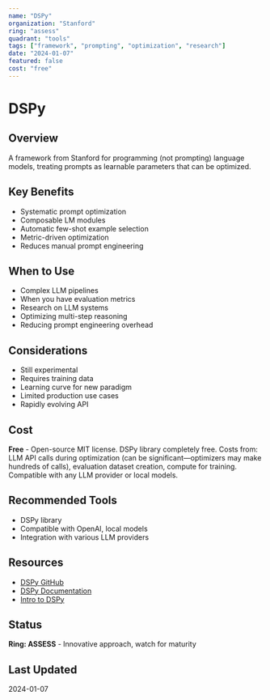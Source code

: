 ```yaml
---
name: "DSPy"
organization: "Stanford"
ring: "assess"
quadrant: "tools"
tags: ["framework", "prompting", "optimization", "research"]
date: "2024-01-07"
featured: false
cost: "free"
---
```


# DSPy

## Overview
A framework from Stanford for programming (not prompting) language models, treating prompts as learnable parameters that can be optimized.

## Key Benefits
- Systematic prompt optimization
- Composable LM modules
- Automatic few-shot example selection
- Metric-driven optimization
- Reduces manual prompt engineering

## When to Use
- Complex LLM pipelines
- When you have evaluation metrics
- Research on LLM systems
- Optimizing multi-step reasoning
- Reducing prompt engineering overhead

## Considerations
- Still experimental
- Requires training data
- Learning curve for new paradigm
- Limited production use cases
- Rapidly evolving API

## Cost
**Free** - Open-source MIT license. DSPy library completely free. Costs from: LLM API calls during optimization (can be significant—optimizers may make hundreds of calls), evaluation dataset creation, compute for training. Compatible with any LLM provider or local models.

## Recommended Tools
- DSPy library
- Compatible with OpenAI, local models
- Integration with various LLM providers

## Resources
- [DSPy GitHub](https://github.com/stanfordnlp/dspy)
- [DSPy Documentation](https://dspy-docs.vercel.app/)
- [Intro to DSPy](https://github.com/stanfordnlp/dspy/blob/main/intro.ipynb)

## Status
**Ring: ASSESS** - Innovative approach, watch for maturity

## Last Updated
2024-01-07

